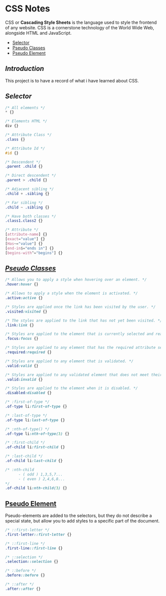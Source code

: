 # CSS Notes

CSS or **Cascading Style Sheets** is the language used to style the frontend of any website. CSS is a cornerstone technology of the World Wide Web, alongside HTML and JavaScript.

- [Selector](#selector)
- [Pseudo Classes](#pseudo-classes)
- [Pseudo Element](#pseudo-element)

<!-- - [Fonts]() -->
<!-- - [Lengths]() -->
<!-- - [Colors]() -->
<!-- - [Box Model]() -->
<!-- - [Position]() -->
<!-- - [Background]() -->
<!-- - [Display]() -->
<!-- - [Flex]() -->
<!-- - [Variables]() -->

## _Introduction_

This project is to have a record of what i have learned about CSS.

## _Selector_

```CSS
/* All elements */
* {}

/* Elements HTML */
div {}

/* Attribute Class */
.class {}

/* Attribute Id */
#id {}

/* Descendent */
.parent .child {}

/* Direct descendent */
.parent > .child {}

/* Adjacent sibling */
.child + .sibling {}

/* Far sibling */
.child ~ .sibling {}

/* Have both classes */
.class1.class2 {}

/* Attribute */
[attribute-name] {}
[exact="value"] {}
[Has~="value"] {}
[end-in$="ends in"] {}
[begins-with^="begins"] {}
```

## _[Pseudo Classes](/code/pseudo-classes/pseudo-classes.html)_

```CSS
/* Allows you to apply a style when hovering over an element. */
.hover:hover {}

/* Allows to apply a style when the element is activated. */
.active:active {}

/* Styles are applied once the link has been visited by the user. */
.visited:visited {}

/* The styles are applied to the link that has not yet been visited. */
.link:link {}

/* Styles are applied to the element that is currently selected and ready to receive actions. */
.focus:focus {}

/* Styles are applied to any element that has the required attribute set. */
.required:required {}

/* Styles are applied to any element that is validated. */
.valid:valid {}

/* Styles are applied to any validated element that does not meet their constraints. */
.valid:invalid {}

/* Styles are applied to the element when it is disabled. */
.disabled:disabled {}

/* :first-of-type */
.of-type li:first-of-type {}

/* :last-of-type */
.of-type li:last-of-type {}

/* :nth-of-type() */
.of-type li:nth-of-type(3) {}

/* :first-child */
.of-child li:first-child {}

/* :last-child */
.of-child li:last-child {}

/* :nth-child
      - ( odd ) 1,3,5,7...
      - ( even ) 2,4,6,8...
*/
.of-child li:nth-child(3) {}
```

## [Pseudo Element](/code/pseudo-element/pseudo-element.html)

Pseudo-elements are added to the selectors, but they do not describe a special state, but allow you to add styles to a specific part of the document.

```CSS
/* ::first-letter */
.first-letter::first-letter {}

/* ::first-line */
.first-line::first-line {}

/* ::selection */
.selection::selection {}

/* ::before */
.before::before {}

/* ::after */
.after::after {}
```
